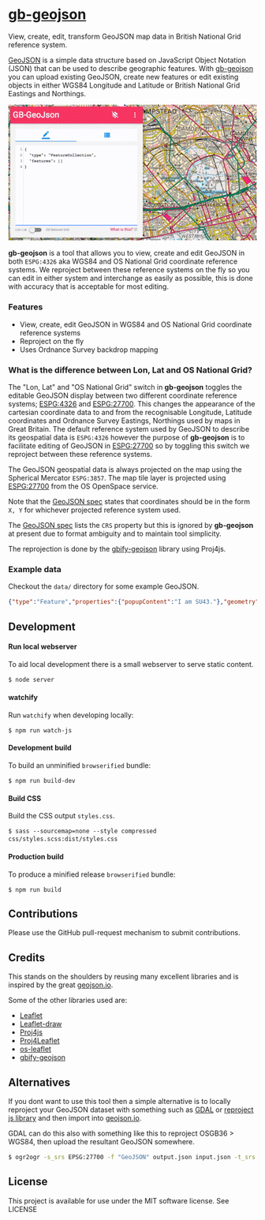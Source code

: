 # [gb-geojson](http://rob-murray.github.io/gb-geojson/)

View, create, edit, transform GeoJSON map data in British National Grid reference system.

[GeoJSON](http://geojson.org/) is a simple data structure based on JavaScript Object Notation (JSON) that can be used to describe geographic features. With [gb-geojson](http://rob-murray.github.io/gb-geojson/) you can upload existing GeoJSON, create new features or edit existing objects in either WGS84 Longitude and Latitude or British National Grid Eastings and Northings.

![Editing a GeoJSON Feature and reprojecting coordinates to OSGB36](gb-geo-edit.gif?raw=true "Editing a GeoJSON Feature and reprojecting coordinates to OSGB36")

**gb-geojson** is a tool that allows you to view, create and edit GeoJSON in both `ESPG:4326` aka WGS84 and OS National Grid coordinate reference systems. We reproject between these reference systems on the fly so you can edit in either system and interchange as easily as possible, this is done with accuracy that is acceptable for most editing.


### Features

* View, create, edit GeoJSON in WGS84 and OS National Grid coordinate reference systems
* Reproject on the fly
* Uses Ordnance Survey backdrop mapping


### What is the difference between Lon, Lat and OS National Grid?

The "Lon, Lat" and "OS National Grid" switch in **gb-geojson** toggles the editable GeoJSON display between two different coordinate reference systems; [ESPG:4326](http://spatialreference.org/ref/epsg/wgs-84/) and [ESPG:27700](http://spatialreference.org/ref/epsg/27700/). This changes the appearance of the cartesian coordinate data to and from the recognisable Longitude, Latitude coordinates and Ordnance Survey Eastings, Northings used by maps in Great Britain. The default reference system used by GeoJSON to describe its geospatial data is `ESPG:4326` however the purpose of **gb-geojson** is to facilitate editing of GeoJSON in [ESPG:27700](http://spatialreference.org/ref/epsg/27700/) so by toggling this switch we reproject between these reference systems.

The GeoJSON geospatial data is always projected on the map using the Spherical Mercator `ESPG:3857`. The map tile layer is projected using [ESPG:27700](http://spatialreference.org/ref/epsg/27700/) from the OS OpenSpace service.

Note that the [GeoJSON spec](http://geojson.org/geojson-spec.html#positions) states that coordinates should be in the form `X, Y` for whichever projected reference system used.

The [GeoJSON spec](http://geojson.org/geojson-spec.html#coordinate-reference-system-objects) lists the `CRS` property but this is ignored by **gb-geojson** at present due to format ambiguity and to maintain tool simplicity.

The reprojection is done by the [gbify-geojson](https://github.com/rob-murray/gbify-geojson) library using Proj4js.


### Example data

Checkout the `data/` directory for some example GeoJSON.

```json
{"type":"Feature","properties":{"popupContent":"I am SU43."},"geometry":{"type":"Polygon","coordinates":[[[440000,130000],[450000,130000],[450000,140000],[440000,140000],[440000,130000]]]}}
```


## Development

#### Run local webserver

To aid local development there is a small webserver to serve static content.

```bash
$ node server
```

#### watchify

Run `watchify` when developing locally:

```
$ npm run watch-js
```

#### Development build

To build an unminified `browserified` bundle:

```
$ npm run build-dev
```

#### Build CSS

Build the CSS output `styles.css`.

```
$ sass --sourcemap=none --style compressed css/styles.scss:dist/styles.css
```

#### Production build

To produce a minified release `browserified` bundle:

```
$ npm run build
```


## Contributions

Please use the GitHub pull-request mechanism to submit contributions.


## Credits

This stands on the shoulders by reusing many excellent libraries and is inspired by the great [geojson.io](https://github.com/mapbox/geojson.io).

Some of the other libraries used are:

* [Leaflet](https://github.com/Leaflet/)
* [Leaflet-draw](https://github.com/Leaflet/Leaflet.draw)
* [Proj4js](http://proj4js.org/)
* [Proj4Leaflet](https://github.com/kartena/Proj4Leaflet)
* [os-leaflet](https://github.com/rob-murray/os-leaflet)
* [gbify-geojson](https://github.com/rob-murray/gbify-geojson)

## Alternatives

If you dont want to use this tool then a simple alternative is to locally reproject your GeoJSON dataset with something such as [GDAL](http://www.gdal.org/ogr2ogr.html) or [reproject js library](https://github.com/perliedman/reproject) and then import into [geojson.io](https://github.com/mapbox/geojson.io).

GDAL can do this also with something like this to reproject OSGB36 > WGS84, then upload the resultant GeoJSON somewhere.

```bash
$ ogr2ogr -s_srs EPSG:27700 -f "GeoJSON" output.json input.json -t_srs EPSG:4326
```

## License

This project is available for use under the MIT software license.
See LICENSE
